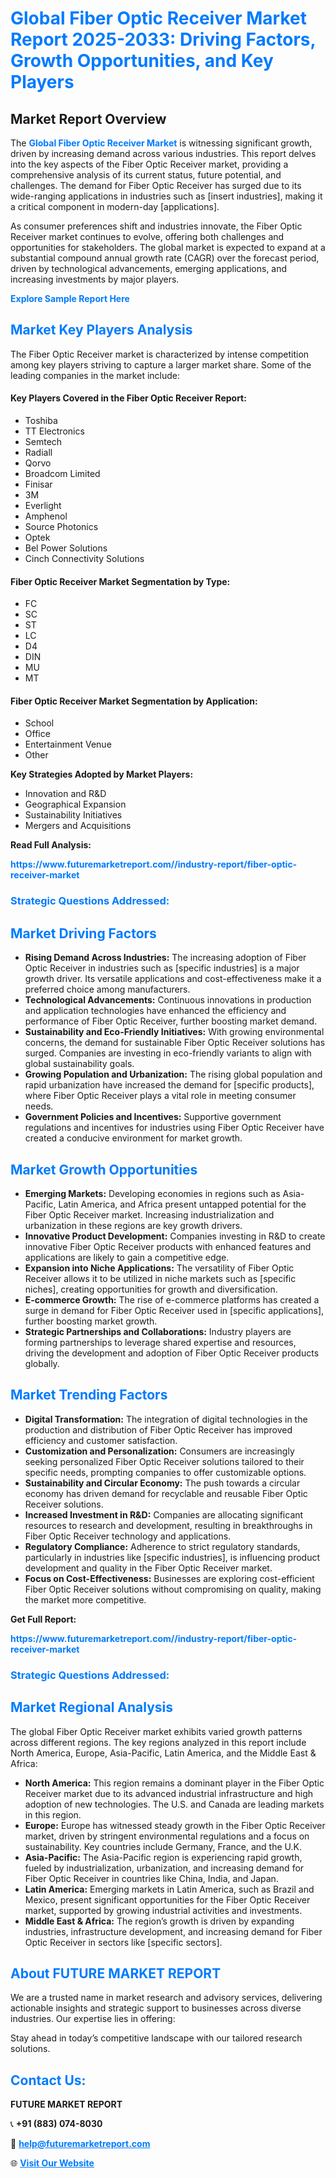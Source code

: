 <h1 style="color: #007BFF;">Global Fiber Optic Receiver Market Report 2025-2033: Driving Factors, Growth Opportunities, and Key Players</h1>

<section id="overview">
<h2>Market Report Overview</h2>
<p>The <a href="https://www.futuremarketreport.com//industry-report/fiber-optic-receiver-market" style="color: #007BFF; text-decoration: none;"><strong>Global Fiber Optic Receiver Market</strong></a> is witnessing significant growth, driven by increasing demand across various industries. This report delves into the key aspects of the Fiber Optic Receiver market, providing a comprehensive analysis of its current status, future potential, and challenges. The demand for Fiber Optic Receiver has surged due to its wide-ranging applications in industries such as [insert industries], making it a critical component in modern-day [applications].</p>
<p>As consumer preferences shift and industries innovate, the Fiber Optic Receiver market continues to evolve, offering both challenges and opportunities for stakeholders. The global market is expected to expand at a substantial compound annual growth rate (CAGR) over the forecast period, driven by technological advancements, emerging applications, and increasing investments by major players.</p>
</section>

<section id="overview">
<p><a href="https://www.futuremarketreport.com//request-sample/reportId=52478" style="color: #007BFF; text-decoration: none;"><strong>Explore Sample Report Here</strong></a></p>
</section>

<section id="key-players">
<h2 style="color: #007BFF;">Market Key Players Analysis</h2>
<p>The Fiber Optic Receiver market is characterized by intense competition among key players striving to capture a larger market share. Some of the leading companies in the market include:</p>
<h4>Key Players Covered in the Fiber Optic Receiver Report:</h4>
<ul><li>Toshiba</li><li>TT Electronics</li><li>Semtech</li><li>Radiall</li><li>Qorvo</li><li>Broadcom Limited</li><li>Finisar</li><li>3M</li><li>Everlight</li><li>Amphenol</li><li>Source Photonics</li><li>Optek</li><li>Bel Power Solutions</li><li>Cinch Connectivity Solutions</li></ul>
<h4>Fiber Optic Receiver Market Segmentation by Type:</h4>
<ul><li>FC</li><li>SC</li><li>ST</li><li>LC</li><li>D4</li><li>DIN</li><li>MU</li><li>MT</li></ul>

<h4>Fiber Optic Receiver Market Segmentation by Application:</h4>
<ul><li>School</li><li>Office</li><li>Entertainment Venue</li><li>Other</li></ul>
<p><strong>Key Strategies Adopted by Market Players:</strong></p>
<ul>
<li>Innovation and R&D</li>
<li>Geographical Expansion</li>
<li>Sustainability Initiatives</li>
<li>Mergers and Acquisitions</li>
</ul>
</section>

<section>
<p><strong>Read Full Analysis: </strong></p><a href="https://www.futuremarketreport.com//industry-report/fiber-optic-receiver-market" style="color: #007BFF; text-decoration: none;"><strong>https://www.futuremarketreport.com//industry-report/fiber-optic-receiver-market</strong></a>
<h3 style="color: #007BFF;">Strategic Questions Addressed:</h3>
</section>

<section id="driving-factors">
<h2 style="color: #007BFF;">Market Driving Factors</h2>
<ul>
<li><strong>Rising Demand Across Industries:</strong> The increasing adoption of Fiber Optic Receiver in industries such as [specific industries] is a major growth driver. Its versatile applications and cost-effectiveness make it a preferred choice among manufacturers.</li>
<li><strong>Technological Advancements:</strong> Continuous innovations in production and application technologies have enhanced the efficiency and performance of Fiber Optic Receiver, further boosting market demand.</li>
<li><strong>Sustainability and Eco-Friendly Initiatives:</strong> With growing environmental concerns, the demand for sustainable Fiber Optic Receiver solutions has surged. Companies are investing in eco-friendly variants to align with global sustainability goals.</li>
<li><strong>Growing Population and Urbanization:</strong> The rising global population and rapid urbanization have increased the demand for [specific products], where Fiber Optic Receiver plays a vital role in meeting consumer needs.</li>
<li><strong>Government Policies and Incentives:</strong> Supportive government regulations and incentives for industries using Fiber Optic Receiver have created a conducive environment for market growth.</li>
</ul>
</section>

<section id="growth-opportunities">
<h2 style="color: #007BFF;">Market Growth Opportunities</h2>
<ul>
<li><strong>Emerging Markets:</strong> Developing economies in regions such as Asia-Pacific, Latin America, and Africa present untapped potential for the Fiber Optic Receiver market. Increasing industrialization and urbanization in these regions are key growth drivers.</li>
<li><strong>Innovative Product Development:</strong> Companies investing in R&D to create innovative Fiber Optic Receiver products with enhanced features and applications are likely to gain a competitive edge.</li>
<li><strong>Expansion into Niche Applications:</strong> The versatility of Fiber Optic Receiver allows it to be utilized in niche markets such as [specific niches], creating opportunities for growth and diversification.</li>
<li><strong>E-commerce Growth:</strong> The rise of e-commerce platforms has created a surge in demand for Fiber Optic Receiver used in [specific applications], further boosting market growth.</li>
<li><strong>Strategic Partnerships and Collaborations:</strong> Industry players are forming partnerships to leverage shared expertise and resources, driving the development and adoption of Fiber Optic Receiver products globally.</li>
</ul>
</section>

<section id="trending-factors">
<h2 style="color: #007BFF;">Market Trending Factors</h2>
<ul>
<li><strong>Digital Transformation:</strong> The integration of digital technologies in the production and distribution of Fiber Optic Receiver has improved efficiency and customer satisfaction.</li>
<li><strong>Customization and Personalization:</strong> Consumers are increasingly seeking personalized Fiber Optic Receiver solutions tailored to their specific needs, prompting companies to offer customizable options.</li>
<li><strong>Sustainability and Circular Economy:</strong> The push towards a circular economy has driven demand for recyclable and reusable Fiber Optic Receiver solutions.</li>
<li><strong>Increased Investment in R&D:</strong> Companies are allocating significant resources to research and development, resulting in breakthroughs in Fiber Optic Receiver technology and applications.</li>
<li><strong>Regulatory Compliance:</strong> Adherence to strict regulatory standards, particularly in industries like [specific industries], is influencing product development and quality in the Fiber Optic Receiver market.</li>
<li><strong>Focus on Cost-Effectiveness:</strong> Businesses are exploring cost-efficient Fiber Optic Receiver solutions without compromising on quality, making the market more competitive.</li>
</ul>
</section>

<section>
<p><strong>Get Full Report: </strong></p><a href="https://www.futuremarketreport.com//industry-report/fiber-optic-receiver-market" style="color: #007BFF; text-decoration: none;"><strong>https://www.futuremarketreport.com//industry-report/fiber-optic-receiver-market</strong></a>
<h3 style="color: #007BFF;">Strategic Questions Addressed:</h3>
</section>


<section id="regional-analysis">
<h2 style="color: #007BFF;">Market Regional Analysis</h2>
<p>The global Fiber Optic Receiver market exhibits varied growth patterns across different regions. The key regions analyzed in this report include North America, Europe, Asia-Pacific, Latin America, and the Middle East & Africa:</p>
<ul>
<li><strong>North America:</strong> This region remains a dominant player in the Fiber Optic Receiver market due to its advanced industrial infrastructure and high adoption of new technologies. The U.S. and Canada are leading markets in this region.</li>
<li><strong>Europe:</strong> Europe has witnessed steady growth in the Fiber Optic Receiver market, driven by stringent environmental regulations and a focus on sustainability. Key countries include Germany, France, and the U.K.</li>
<li><strong>Asia-Pacific:</strong> The Asia-Pacific region is experiencing rapid growth, fueled by industrialization, urbanization, and increasing demand for Fiber Optic Receiver in countries like China, India, and Japan.</li>
<li><strong>Latin America:</strong> Emerging markets in Latin America, such as Brazil and Mexico, present significant opportunities for the Fiber Optic Receiver market, supported by growing industrial activities and investments.</li>
<li><strong>Middle East & Africa:</strong> The region’s growth is driven by expanding industries, infrastructure development, and increasing demand for Fiber Optic Receiver in sectors like [specific sectors].</li>
</ul>
</section>

<footer>
<h2 style="color: #007BFF;">About FUTURE MARKET REPORT</h2>
<p>We are a trusted name in market research and advisory services, delivering actionable insights and strategic support to businesses across diverse industries. Our expertise lies in offering:</p>

<p>Stay ahead in today’s competitive landscape with our tailored research solutions.</p>

<h2 style="color: #007BFF;">Contact Us:</h2>
<p><strong>FUTURE MARKET REPORT</strong></p>
<p>📞 <strong>+91 (883) 074-8030</strong></p>
<p>📧 <strong><a href="mailto:help@futuremarketreport.com" style="color: #007BFF;">help@futuremarketreport.com</a></strong></p>
<p>🌐 <strong><a href="https://www.futuremarketreport.com/" style="color: #007BFF;">Visit Our Website</a></strong></p>
</footer>